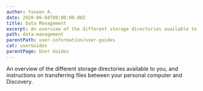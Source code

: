 ```yaml
---
author: Yaseen A.
date: 2020-06-04T00:00:00.00Z
title: Data Management
excerpt: An overview of the different storage directories available to you, and instructions on transferring files between your personal computer and Discovery.
path: data-management
parentPath: user-information/user-guides
cat: userGuides
parentPage: User Guides
---
```

An overview of the different storage directories available to you, and instructions on transferring files between your personal computer and Discovery.
